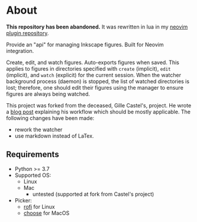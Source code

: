# About

**This repository has been abandoned.** It was rewritten in lua in
my [neovim plugin 
repository](github.com/silaswaxter/inkscape-figure-manager.nvim).

Provide an "api" for managing Inkscape figures. Built for Neovim integration.

Create, edit, and watch figures. Auto-exports figures when saved. This applies
to figures in directories specified with `create` (implicit), `edit`
(implicit), and `watch` (explicit) for the current session. When the watcher
background process (daemon) is stopped, the list of watched directories is lost;
therefore, one should edit their figures using the manager to ensure figures are
always being watched.

This project was forked from the deceased, Gille Castel's, project. He wrote a
[blog post](https://castel.dev/post/lecture-notes-2/) explaining his workflow which
should be mostly applicable. The following changes have been made:

- rework the watcher
- use markdown instead of LaTex.

## Requirements

- Python >= 3.7
- Supported OS:
  - Linux
  - Mac
    - untested (supported at fork from Castel's project)
- Picker:
  - [rofi](https://github.com/davatorium/rofi) for Linux
  - [choose](https://github.com/chipsenkbeil/choose) for MacOS
